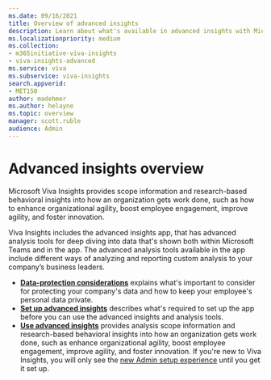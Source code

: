 ```yaml
---
ms.date: 09/16/2021
title: Overview of advanced insights
description: Learn about what's available in advanced insights with Microsoft Viva Insights
ms.localizationpriority: medium 
ms.collection: 
- m365initiative-viva-insights 
- viva-insights-advanced
ms.service: viva 
ms.subservice: viva-insights 
search.appverid: 
- MET150 
author: madehmer
ms.author: helayne
ms.topic: overview
manager: scott.ruble
audience: Admin
---
```


# Advanced insights overview

Microsoft Viva Insights provides scope information and research-based behavioral insights into how an organization gets work done, such as how to enhance organizational agility, boost employee engagement, improve agility, and foster innovation.

Viva Insights includes the advanced insights app, that has advanced analysis tools for deep diving into data that's shown both within Microsoft Teams and in the app. The advanced analysis tools available in the app include different ways of analyzing and reporting custom analysis to your company’s business leaders.

* [**Data-protection considerations**](/viva/insights/privacy/data-protection-considerations?toc=/viva/insights/use/toc.json&bc=/viva/insights/breadcrumb/toc.json) explains what's important to consider for protecting your company's data and how to keep your employee's personal data private.
* [**Set up advanced insights**](/viva/insights/setup/set-up-workplace-analytics?toc=/viva/insights/use/toc.json&bc=/viva/insights/breadcrumb/toc.json) describes what's required to set up the app before you can use the advanced insights and analysis tools.
* [**Use advanced insights**](/viva/insights/overview/get-started?toc=/viva/insights/use/toc.json&bc=/viva/insights/breadcrumb/toc.json) provides analysis scope information and research-based behavioral insights into how an organization gets work done, such as enhance organizational agility, boost employee engagement, improve agility, and foster innovation. If you're new to Viva Insights, you will only see the [new Admin setup experience](/viva/insights/setup/Set-up-Workplace-Analytics?toc=/viva/insights/use/toc.json&bc=/viva/insights/breadcrumb/toc.json) until you get it set up.

